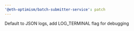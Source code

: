 ```yaml
---
'@eth-optimism/batch-submitter-service': patch
---
```


Default to JSON logs, add LOG_TERMINAL flag for debugging
